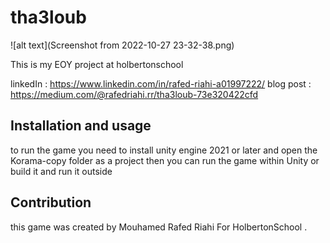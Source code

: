 # tha3loub
![alt text](Screenshot from 2022-10-27 23-32-38.png)

This is my EOY project at holbertonschool

linkedIn : https://www.linkedin.com/in/rafed-riahi-a01997222/
blog post : https://medium.com/@rafedriahi.rr/tha3loub-73e320422cfd

## Installation and usage
to run the game you need to install unity engine 2021 or later and open the Korama-copy folder as a project then you can run the game within Unity or build it and run it outside

## Contribution
this game was created by Mouhamed Rafed Riahi For HolbertonSchool .
